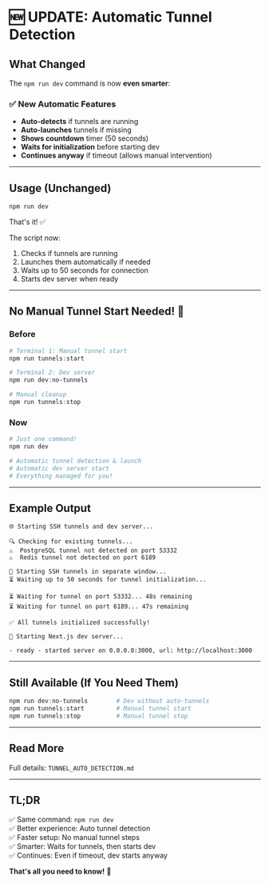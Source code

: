 # 🆕 UPDATE: Automatic Tunnel Detection

## What Changed

The `npm run dev` command is now **even smarter**:

### ✅ New Automatic Features
- **Auto-detects** if tunnels are running
- **Auto-launches** tunnels if missing
- **Shows countdown** timer (50 seconds)
- **Waits for initialization** before starting dev
- **Continues anyway** if timeout (allows manual intervention)

---

## Usage (Unchanged)

```powershell
npm run dev
```

That's it! ✅

The script now:
1. Checks if tunnels are running
2. Launches them automatically if needed
3. Waits up to 50 seconds for connection
4. Starts dev server when ready

---

## No Manual Tunnel Start Needed! 🎉

### Before
```powershell
# Terminal 1: Manual tunnel start
npm run tunnels:start

# Terminal 2: Dev server
npm run dev:no-tunnels

# Manual cleanup
npm run tunnels:stop
```

### Now
```powershell
# Just one command!
npm run dev

# Automatic tunnel detection & launch
# Automatic dev server start
# Everything managed for you!
```

---

## Example Output

```
🌐 Starting SSH tunnels and dev server...

🔍 Checking for existing tunnels...
⚠️  PostgreSQL tunnel not detected on port 53332
⚠️  Redis tunnel not detected on port 6189

📡 Starting SSH tunnels in separate window...
⏳ Waiting up to 50 seconds for tunnel initialization...

⏳ Waiting for tunnel on port 53332... 48s remaining
⏳ Waiting for tunnel on port 6189... 47s remaining

✅ All tunnels initialized successfully!

🚀 Starting Next.js dev server...

- ready - started server on 0.0.0.0:3000, url: http://localhost:3000
```

---

## Still Available (If You Need Them)

```powershell
npm run dev:no-tunnels        # Dev without auto-tunnels
npm run tunnels:start         # Manual tunnel start
npm run tunnels:stop          # Manual tunnel stop
```

---

## Read More

Full details: `TUNNEL_AUTO_DETECTION.md`

---

## TL;DR

✅ Same command: `npm run dev`  
✅ Better experience: Auto tunnel detection  
✅ Faster setup: No manual tunnel steps  
✅ Smarter: Waits for tunnels, then starts dev  
✅ Continues: Even if timeout, dev starts anyway  

**That's all you need to know!** 🚀
